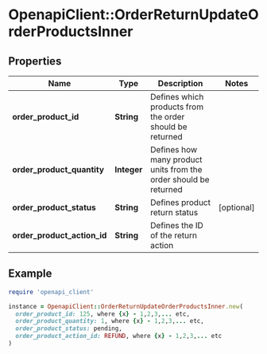 # OpenapiClient::OrderReturnUpdateOrderProductsInner

## Properties

| Name | Type | Description | Notes |
| ---- | ---- | ----------- | ----- |
| **order_product_id** | **String** | Defines which products from the order should be returned |  |
| **order_product_quantity** | **Integer** | Defines how many product units from the order should be returned |  |
| **order_product_status** | **String** | Defines product return status | [optional] |
| **order_product_action_id** | **String** | Defines the ID of the return action |  |

## Example

```ruby
require 'openapi_client'

instance = OpenapiClient::OrderReturnUpdateOrderProductsInner.new(
  order_product_id: 125, where {x} - 1,2,3,... etc,
  order_product_quantity: 1, where {x} - 1,2,3,... etc,
  order_product_status: pending,
  order_product_action_id: REFUND, where {x} - 1,2,3,... etc
)
```

